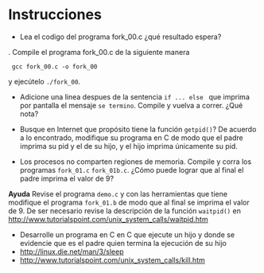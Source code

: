 Instrucciones
=============

- Lea el codigo del programa fork_00.c ¿qué resultado espera?

. Compile el programa fork_00.c de la siguiente manera
```
 gcc fork_00.c -o fork_00
```
y ejecútelo `./fork_00`.

- Adicione una linea despues de la sentencia `if ... else ` que imprima por pantalla el mensaje `se termino`. Compile y vuelva a correr. ¿Qué nota?

- Busque en Internet que propósito tiene la función `getpid()`? De acuerdo a lo encontrado, modifique su programa en C de modo que el padre imprima su pid y el de su hijo, y el hijo imprima únicamente su pid.
 
- Los procesos no comparten regiones de memoria. Compile y corra los programas `fork_01.c` `fork_01b.c`. ¿Cómo puede lograr que al final el padre imprima el valor de 9?

**Ayuda** Revise el programa `demo.c` y con las herramientas que tiene modifique el programa `fork_01.b` de modo que al final se imprima el valor de 9. De ser necesario revise la descripción de la función `waitpid()` en  http://www.tutorialspoint.com/unix_system_calls/waitpid.htm

- Desarrolle un programa en C en C que ejecute un hijo y donde se evidencie que es el padre quien termina la ejecución de su hijo
- http://linux.die.net/man/3/sleep
- http://www.tutorialspoint.com/unix_system_calls/kill.htm 
